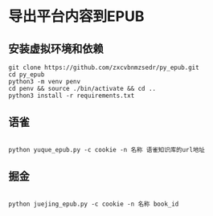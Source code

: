 # 导出平台内容到EPUB

## 安装虚拟环境和依赖
```shell
git clone https://github.com/zxcvbnmzsedr/py_epub.git
cd py_epub
python3 -m venv penv
cd penv && source ./bin/activate && cd ..
python3 install -r requirements.txt
```
## 语雀

```shell

python yuque_epub.py -c cookie -n 名称 语雀知识库的url地址
```

## 掘金

```shell

python juejing_epub.py -c cookie -n 名称 book_id
```